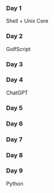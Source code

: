 ### Day 1
Shell + Unix Core

### Day 2
GolfScript

### Day 3

### Day 4
ChatGPT

### Day 5

### Day 6

### Day 7

### Day 8

### Day 9
Python
